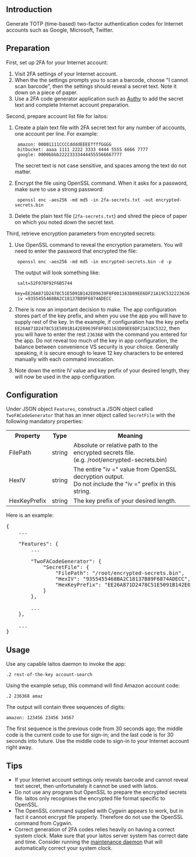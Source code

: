 ## Introduction
Generate TOTP (time-based) two-factor authentication codes for Internet accounts such as Google, Microsoft, Twitter.

## Preparation
First, set up 2FA for your Internet account:
1. Visit 2FA settings of your Internet account.
2. When the the settings prompts you to scan a barcode, choose "I cannot scan barcode", then the settings should reveal
   a secret text. Note it down on a piece of paper.
3. Use a 2FA code generator application such as [Authy](https://authy.com/features/) to add the secret text and complete
   Internet account preparation.

Second, prepare account list file for laitos:
1. Create a plain text file with 2FA secret text for any number of accounts, one account per line. For example:

        amazon: 00001111CCCCddddEEEEffffGGGG
        bitbucket: aaaa 1111 2222 3333 4444 5555 6666 7777
        google: 0000bbbb222233334444555566667777

   The secret text is not case sensitive, and spaces among the text do not matter.
2. Encrypt the file using OpenSSL command. When it asks for a password, make sure to use a strong password:

        openssl enc -aes256 -md md5 -in 2fa-secrets.txt -out encrypted-secrets.bin
3. Delete the plain text file (`2fa-secrets.txt`) and shred the piece of paper on which you noted down the secret text.

Third, retrieve encryption parameters from encrypted secrets:
1. Use OpenSSL command to reveal the encryption parameters. You will need to enter the password that encrypted the file:

        openssl enc -aes256 -md md5 -in encrypted-secrets.bin -d -p

   The output will look something like:

        salt=52F078F92F6B5744
        key=EE26A871D2478C51E5091B142E09639F8F001163D89EE6DF21A19C5322236368
        iv =9355455468BA2C18137B89F6874ADECC
2. There is now an important decision to make. The app configuration stores part of the key prefix, and when
   you use the app you will have to supply rest of the key. In the example, if configuration has the key prefix
   `EE26A871D2478C51E5091B142E09639F8F001163D89EE6DF21A19C5322`, then you will have to enter the rest `236368` with the 
   command you entered for the app. Do not reveal too much of the key in app configuration, the balance between
   convenience VS security is your choice. Generally speaking, it is secure enough to leave 12 key characters to be entered
   manually with each command invocation.
3. Note down the entire IV value and key prefix of your desired length, they will now be used in the app configuration.

## Configuration
Under JSON object `Features`, construct a JSON object called `TwoFACodeGenerator` that has an inner object called
`SecretFile` with the following mandatory properties:
<table>
<tr>
    <th>Property</th>
    <th>Type</th>
    <th>Meaning</th>
</tr>
<tr>
    <td>FilePath</td>
    <td>string</td>
    <td>
        Absolute or relative path to the encrypted secrets file.<br>
        (e.g. /root/encrypted-secrets.bin)
    </td>
</tr>
<tr>
    <td>HexIV</td>
    <td>string</td>
    <td>
        The entire "iv =" value from OpenSSL decryption output.<br/>
        Do not include the "iv =" prefix in this string.
    </td>
</tr>
<tr>
    <td>HexKeyPrefix</td>
    <td>string</td>
    <td>The key prefix of your desired length.</td>
</tr>
</table>

Here is an example:
<pre>
{
    ...

    "Features": {
        ...

        "TwoFACodeGenerator": {
            "SecretFile": {
                "FilePath": "/root/encrypted-secrets.bin",
                "HexIV": "9355455468BA2C18137B89F6874ADECC",
                "HexKeyPrefix": "EE26A871D2478C51E5091B142E09639F8F001163D89EE6DF21A19C5322"
            }
        },

        ...
    },

    ...
}
</pre>

## Usage
Use any capable laitos daemon to invoke the app:

    .2 rest-of-the-key account-search

Using the example setup, this command will find Amazon account code:

    .2 236368 amaz

The output will contain three sequences of digits:

    amazon: 123456 23456 34567

The first sequence is the previous code from 30 seconds ago; the middle code is the current code to use for sign-in; and
the last code is for 30 seconds into future. Use the middle code to sign-in to your Internet account right away.

## Tips
- If your Internet account settings only reveals barcode and cannot reveal text secret, then unfortunately it cannot be
  used with laitos.
- Do not use any program but OpenSSL to prepare the encrypted secrets file. laitos only recognises the encrypted file
  format specific to OpenSSL.
- The OpenSSL command supplied with Cygwin appears to work, but in fact it cannot encrypt file properly. Therefore do
  not use the OpenSSL command from Cygwin.
- Correct generation of 2FA codes relies heavily on having a correct system clock. Make sure that your laitos server
  system has correct date and time. Consider running the [maintenance daemon](https://github.com/HouzuoGuo/laitos/wiki/%5BDaemon%5D-system-maintenance)
  that will automatically correct your system clock.
